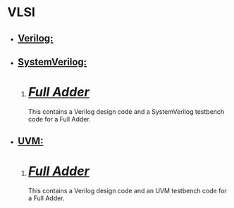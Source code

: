 # VLSI

<ul>
  <li><h2><u>Verilog:</u></h2></li>
  
  <li><h2><u>SystemVerilog:</u></h2></li>
    <ol type="1">
      <li><h1><i><a href="https://github.com/Sarunesh/full_adder_sv" target="blank">Full Adder</a></i></h1>
      <p>This contains a Verilog design code and a SystemVerilog testbench code for a Full Adder.</p></li>
    </ol>
  
  <li><h2><u>UVM:</u></h2></li>
    <ol type="1">
      <li><h1><i><a href="https://github.com/Sarunesh/full_adder_uvm" target="blank">Full Adder</a></i></h1>
      <p>This contains a Verilog design code and an UVM testbench code for a Full Adder.</p></li>
    </ol>
</ul>
